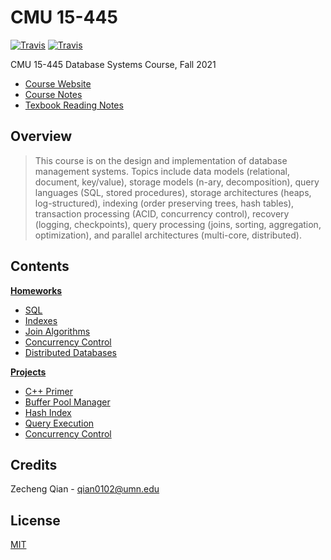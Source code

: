 # CMU 15-445
[![Travis](https://img.shields.io/badge/language-sql-blue.svg)]() [![Travis](https://img.shields.io/badge/language-c++-green.svg)]()

CMU 15-445 Database Systems Course, Fall 2021

+   [Course Website](https://15445.courses.cs.cmu.edu/fall2021/)
+   [Course Notes](https://lyrics-reading.notion.site/CMU-15-445-37b7bb98903a49b297a8bdc71cff826f)
+   [Texbook Reading Notes](https://lyrics-reading.notion.site/Database-System-Concepts-eb0b86cee63b49c0acc7d45f6a4b366b)

## Overview

>This course is on the design and implementation of database management systems. Topics include data models (relational, document, key/value), storage models (n-ary, decomposition), query languages (SQL, stored procedures), storage architectures (heaps, log-structured), indexing (order preserving trees, hash tables), transaction processing (ACID, concurrency control), recovery (logging, checkpoints), query processing (joins, sorting, aggregation, optimization), and parallel architectures (multi-core, distributed).

## Contents

[**Homeworks**](./homeworks)

+   [SQL](./homeworks/hw1)
+   [Indexes](./homeworks/hw2)
+   [Join Algorithms](./homeworks/hw3)
+   [Concurrency Control](./homeworks/hw4)
+   [Distributed Databases](./homeworks/hw5)

[**Projects**](./projects)

+   [C++ Primer](./projects/project0)
+   [Buffer Pool Manager](./projects/project1)
+   [Hash Index](./projects/project2)
+   [Query Execution](./projects/project3)
+   [Concurrency Control](./projects/project4)

## Credits

Zecheng Qian - qian0102@umn.edu

## License

[MIT](./LICENSE)
